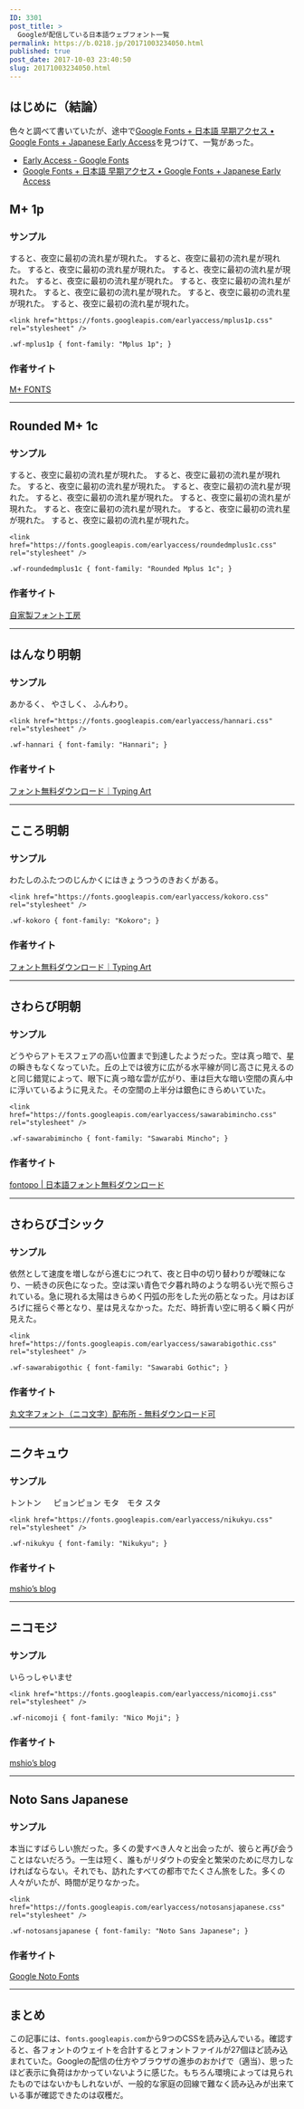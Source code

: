 ```yaml
---
ID: 3301
post_title: >
  Googleが配信している日本語ウェブフォント一覧
permalink: https://b.0218.jp/20171003234050.html
published: true
post_date: 2017-10-03 23:40:50
slug: 20171003234050.html
---
```

<h2>はじめに（結論）</h2>

色々と調べて書いていたが、途中で<a href="https://googlefonts.github.io/japanese/">Google Fonts + 日本語 早期アクセス • Google Fonts + Japanese Early Access</a>を見つけて、一覧があった。

<ul>
<li><a href="https://fonts.google.com/earlyaccess">Early Access - Google Fonts</a></li>
<li><a href="https://googlefonts.github.io/japanese/">Google Fonts + 日本語 早期アクセス • Google Fonts + Japanese Early Access</a></li>
</ul>

<!--more-->

<h2>M+ 1p</h2>

<h3>サンプル</h3>

<div class="sandbox wf-mplus1p">
<span class="font-weight-900">すると、夜空に最初の流れ星が現れた。</span>
<span class="font-weight-800">すると、夜空に最初の流れ星が現れた。</span>
<span class="font-weight-700">すると、夜空に最初の流れ星が現れた。</span>
<span class="font-weight-600">すると、夜空に最初の流れ星が現れた。</span>
<span class="font-weight-500">すると、夜空に最初の流れ星が現れた。</span>
<span class="font-weight-400">すると、夜空に最初の流れ星が現れた。</span>
<span class="font-weight-300">すると、夜空に最初の流れ星が現れた。</span>
<span class="font-weight-200">すると、夜空に最初の流れ星が現れた。</span>
<span class="font-weight-100">すると、夜空に最初の流れ星が現れた。</span>
</div>

<pre><code class="language-html">&lt;link href="https://fonts.googleapis.com/earlyaccess/mplus1p.css" rel="stylesheet" /&gt;
</code></pre>

<pre><code class="language-css">.wf-mplus1p { font-family: "Mplus 1p"; }
</code></pre>

<h3>作者サイト</h3>

<a href="http://mplus-fonts.osdn.jp/">M+ FONTS</a>

<hr />

<h2>Rounded M+ 1c</h2>

<h3>サンプル</h3>

<div class="sandbox wf-roundedmplus1c">
<span class="font-weight-900">すると、夜空に最初の流れ星が現れた。</span>
<span class="font-weight-800">すると、夜空に最初の流れ星が現れた。</span>
<span class="font-weight-700">すると、夜空に最初の流れ星が現れた。</span>
<span class="font-weight-600">すると、夜空に最初の流れ星が現れた。</span>
<span class="font-weight-500">すると、夜空に最初の流れ星が現れた。</span>
<span class="font-weight-400">すると、夜空に最初の流れ星が現れた。</span>
<span class="font-weight-300">すると、夜空に最初の流れ星が現れた。</span>
<span class="font-weight-200">すると、夜空に最初の流れ星が現れた。</span>
<span class="font-weight-100">すると、夜空に最初の流れ星が現れた。</span>
</div>

<pre><code class="language-html">&lt;link href="https://fonts.googleapis.com/earlyaccess/roundedmplus1c.css" rel="stylesheet" /&gt;
</code></pre>

<pre><code class="language-css">.wf-roundedmplus1c { font-family: "Rounded Mplus 1c"; }
</code></pre>

<h3>作者サイト</h3>

<a href="http://jikasei.me/">自家製フォント工房</a>

<hr />

<h2>はんなり明朝</h2>

<h3>サンプル</h3>

<div class="sandbox wf-hannari">
あかるく、
やさしく、
ふんわり。
</div>

<pre><code class="language-html">&lt;link href="https://fonts.googleapis.com/earlyaccess/hannari.css" rel="stylesheet" /&gt;
</code></pre>

<pre><code class="language-css">.wf-hannari { font-family: "Hannari"; }
</code></pre>

<h3>作者サイト</h3>

<a href="http://typingart.net/">フォント無料ダウンロード｜Typing Art</a>

<hr />

<h2>こころ明朝</h2>

<h3>サンプル</h3>

<div class="sandbox wf-kokoro">
わたしのふたつのじんかくにはきょうつうのきおくがある。
</div>

<pre><code class="language-html">&lt;link href="https://fonts.googleapis.com/earlyaccess/kokoro.css" rel="stylesheet" /&gt;
</code></pre>

<pre><code class="language-css">.wf-kokoro { font-family: "Kokoro"; }
</code></pre>

<h3>作者サイト</h3>

<a href="http://typingart.net/">フォント無料ダウンロード｜Typing Art</a>

<hr />

<h2>さわらび明朝</h2>

<h3>サンプル</h3>

<div class="sandbox wf-sawarabimincho">
どうやらアトモスフェアの高い位置まで到達したようだった。空は真っ暗で、星の瞬きもなくなっていた。丘の上では彼方に広がる水平線が同じ高さに見えるのと同じ錯覚によって、眼下に真っ暗な雲が広がり、車は巨大な暗い空間の真ん中に浮いているように見えた。その空間の上半分は銀色にきらめいていた。
</div>

<pre><code class="language-html">&lt;link href="https://fonts.googleapis.com/earlyaccess/sawarabimincho.css" rel="stylesheet" /&gt;
</code></pre>

<pre><code class="language-css">.wf-sawarabimincho { font-family: "Sawarabi Mincho"; }
</code></pre>

<h3>作者サイト</h3>

<a href="http://fontopo.com/">fontopo | 日本語フォント無料ダウンロード</a>

<hr />

<h2>さわらびゴシック</h2>

<h3>サンプル</h3>

<div class="sandbox wf-sawarabigothic">
依然として速度を増しながら進むにつれて、夜と日中の切り替わりが曖昧になり、一続きの灰色になった。空は深い青色で夕暮れ時のような明るい光で照らされている。急に現れる太陽はきらめく円弧の形をした光の筋となった。月はおぼろげに揺らぐ帯となり、星は見えなかった。ただ、時折青い空に明るく瞬く円が見えた。
</div>

<pre><code class="language-html">&lt;link href="https://fonts.googleapis.com/earlyaccess/sawarabigothic.css" rel="stylesheet" /&gt;
</code></pre>

<pre><code class="language-css">.wf-sawarabigothic { font-family: "Sawarabi Gothic"; }
</code></pre>

<h3>作者サイト</h3>

<a href="http://nicofont.pupu.jp/">丸文字フォント（ニコ文字）配布所 - 無料ダウンロード可</a>

<hr />

<h2>ニクキュウ</h2>

<h3>サンプル</h3>

<div class="sandbox wf-nikukyu">
トントン
　
ピョンピョン
モタ　モタ
スタ</div>

<pre><code class="language-html">&lt;link href="https://fonts.googleapis.com/earlyaccess/nikukyu.css" rel="stylesheet" /&gt;
</code></pre>

<pre><code class="language-css">.wf-nikukyu { font-family: "Nikukyu"; }
</code></pre>

<h3>作者サイト</h3>

<a href="http://mshio.b.osdn.me/">mshio’s blog</a>

<hr />

<h2>ニコモジ</h2>

<h3>サンプル</h3>

<div class="sandbox wf-nicomoji">
いらっしゃいませ
</div>

<pre><code class="language-html">&lt;link href="https://fonts.googleapis.com/earlyaccess/nicomoji.css" rel="stylesheet" /&gt;
</code></pre>

<pre><code class="language-css">.wf-nicomoji { font-family: "Nico Moji"; }
</code></pre>

<h3>作者サイト</h3>

<a href="http://mshio.b.osdn.me/">mshio’s blog</a>

<hr />

<h2>Noto Sans Japanese</h2>

<h3>サンプル</h3>

<div class="sandbox wf-notosansjapanese">
<span class="font-weight-900">本当にすばらしい旅だった。</span><span class="font-weight-700">多くの愛すべき人々と出会ったが、</span><span class="font-weight-500">彼らと再び会うことはないだろう。</span><span class="font-weight-400">一生は短く、誰もがリダウトの安全と繁栄のために尽力しなければならない。</span><span class="font-weight-300">それでも、訪れたすべての都市でたくさん旅をした。</span><span class="font-weight-200">多くの人々がいたが、時間が足りなかった。</span>
</div>

<pre><code class="language-html">&lt;link href="https://fonts.googleapis.com/earlyaccess/notosansjapanese.css" rel="stylesheet" /&gt;
</code></pre>

<pre><code class="language-css">.wf-notosansjapanese { font-family: "Noto Sans Japanese"; }
</code></pre>

<h3>作者サイト</h3>

<a href="https://www.google.com/get/noto/#sans-jpan">Google Noto Fonts</a>

<hr />

<h2>まとめ</h2>

この記事には、<code>fonts.googleapis.com</code>から9つのCSSを読み込んでいる。確認すると、各フォントのウェイトを合計するとフォントファイルが27個ほど読み込まれていた。Googleの配信の仕方やブラウザの進歩のおかげで（適当）、思ったほど表示に負荷はかかっていないように感じた。もちろん環境によっては見られたものではないかもしれないが、一般的な家庭の回線で難なく読み込みが出来ている事が確認できたのは収穫だ。